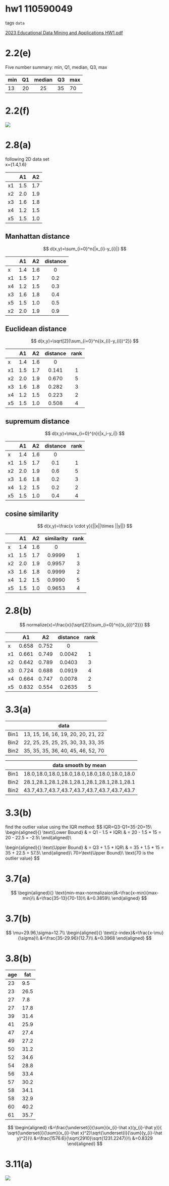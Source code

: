
# hw1 110590049

tags `data`

[2023 Educational Data Mining and Applications HW1.pdf](../../assets/pdf/Educational_Data_Mining_and_Applications_HW1.pdf)

# 2.2(e)
Five number summary: min, Q1, median, Q3, max<br>

| min |  Q1   | median | Q3  | max |
| --- | :---: | :----: | --- | --- |
| 13  |  20   |   25   | 35  | 70  |
# 2.2(f)
![](https://imgur.com/rWMvu22.png)

# 2.8(a)

following 2D data set<br>
x={1.4,1.6}

|     |  A1   |  A2   |
| --- | :---: | :---: |
| x1  |  1.5  |  1.7  |
| x2  |  2.0  |  1.9  |
| x3  |  1.6  |  1.8  |
| x4  |  1.2  |  1.5  |
| x5  |  1.5  |  1.0  |

## Manhattan distance
$$
d(x,y)=\sum_{i=0}^n{|x_{i}-y_{i}|}
$$

|     |  A1   |  A2   | distance |
| --- | :---: | :---: | :------: |
| x   |  1.4  |  1.6  |    0     |
| x1  |  1.5  |  1.7  |   0.2    |
| x4  |  1.2  |  1.5  |   0.3    |
| x3  |  1.6  |  1.8  |   0.4    |
| x5  |  1.5  |  1.0  |   0.5    |
| x2  |  2.0  |  1.9  |   0.9    |
## Euclidean distance
$$
d(x,y)=\sqrt[2]{\sum_{i=0}^n{(x_{i}-y_{i})^2}}
$$

|     |  A1   |  A2   | distance | rank  |
| --- | :---: | :---: | :------: | :---: |
| x   |  1.4  |  1.6  |    0     |       |
| x1  |  1.5  |  1.7  |  0.141   |   1   |
| x2  |  2.0  |  1.9  |  0.670   |   5   |
| x3  |  1.6  |  1.8  |  0.282   |   3   |
| x4  |  1.2  |  1.5  |  0.223   |   2   |
| x5  |  1.5  |  1.0  |  0.508   |   4   |
## supremum distance
$$
d(x,y)=\max_{i=0}^{n}{|x_i-y_i|}
$$

|     |  A1   |  A2   | distance | rank  |
| --- | :---: | :---: | :------: | :---: |
| x   |  1.4  |  1.6  |    0     |       |
| x1  |  1.5  |  1.7  |   0.1    |   1   |
| x2  |  2.0  |  1.9  |   0.6    |   5   |
| x3  |  1.6  |  1.8  |   0.2    |   3   |
| x4  |  1.2  |  1.5  |   0.2    |   2   |
| x5  |  1.5  |  1.0  |   0.4    |   4   |
## cosine similarity
$$
d(x,y)=\frac{x \cdot y}{||x||\times ||y||}
$$

|     |  A1   |  A2   | similarity | rank  |
| --- | :---: | :---: | :--------: | :---: |
| x   |  1.4  |  1.6  |     0      |       |
| x1  |  1.5  |  1.7  |   0.9999   |   1   |
| x2  |  2.0  |  1.9  |   0.9957   |   3   |
| x3  |  1.6  |  1.8  |   0.9999   |   2   |
| x4  |  1.2  |  1.5  |   0.9990   |   5   |
| x5  |  1.5  |  1.0  |   0.9653   |   4   |

# 2.8(b)
$$
normalize(x)=\frac{x}{\sqrt[2]{\sum_{i=0}^n{(x_{i})^2}}}
$$

|     |  A1   |  A2   | distance | rank  |
| --- | :---: | :---: | :------: | :---: |
| x   | 0.658 | 0.752 |    0     |       |
| x1  | 0.661 | 0.749 |  0.0042  |   1   |
| x2  | 0.642 | 0.789 |  0.0403  |   3   |
| x3  | 0.724 | 0.688 |  0.0919  |   4   |
| x4  | 0.664 | 0.747 |  0.0078  |   2   |
| x5  | 0.832 | 0.554 |  0.2635  |   5   |


# 3.3(a)
|      |                data                |
| ---- | :--------------------------------: |
| Bin1 | 13, 15, 16, 16, 19, 20, 20, 21, 22 |
| Bin2 | 22, 25, 25, 25, 25, 30, 33, 33, 35 |
| Bin2 | 35, 35, 35, 36, 40, 45, 46, 52, 70 |

|      |             data smooth by mean              |
| ---- | :------------------------------------------: |
| Bin1 | 18.0,18.0,18.0,18.0,18.0,18.0,18.0,18.0,18.0 |
| Bin2 | 28.1,28.1,28.1,28.1,28.1,28.1,28.1,28.1,28.1 |
| Bin2 | 43.7,43.7,43.7,43.7,43.7,43.7,43.7,43.7,43.7 |

# 3.3(b)
find the outlier value using the IQR method:
$$
IQR=Q3-Q1=35-20=15\\
\begin{aligned}{}
\text{Lower Bound} & = Q1 - 1.5 * IQR\\
& = 20 - 1.5 * 15 = 20 - 22.5 = -2.5\\
\end{aligned}\\

\begin{aligned}{}
\text{Upper Bound} & = Q3 + 1.5 * IQR\\
& = 35 + 1.5 * 15 = 35 + 22.5 = 57.5\\
\end{aligned}\\
70>\text{Upper Bound}\\
\text{70 is the outlier value}
$$
# 3.7(a)
$$
\begin{aligned}{}
\text{min-max-normalizaion}&=\frac{x-min}{max-min}\\
&=\frac{35-13}{70-13}\\
&=0.3859\\
\end{aligned}
$$
# 3.7(b)
$$
\mu=29.96,\sigma=12.7\\
\begin{aligned}{}
\text{z-index}&=\frac{x-\mu}{\sigma}\\
&=\frac{35-29.96}{12.7}\\
&=0.3968
\end{aligned}
$$

# 3.8(b)


| age | fat  |
| --- | ---- |
| 23  | 9.5  |
| 23  | 26.5 |
| 27  | 7.8  |
| 27  | 17.8 |
| 39  | 31.4 |
| 41  | 25.9 |
| 47  | 27.4 |
| 49  | 27.2 |
| 50  | 31.2 |
| 52  | 34.6 |
| 54  | 28.8 |
| 56  | 33.4 |
| 57  | 30.2 |
| 58  | 34.1 |
| 58  | 32.9 |
| 60  | 40.2 |
| 61  | 35.7 |

$$
\begin{aligned}
r&=\frac{\underset{i}{\sum}(x_{i}-\hat x)(y_{i}-\hat y)}{ \sqrt{\underset{i}{\sum}(x_{i}-\hat x)^2}\sqrt{\underset{i}{\sum}(y_{i}-\hat y)^2}}\\
&=\frac{1576.6}{\sqrt{2910}\sqrt{1231.2247}}\\
&=0.8329
\end{aligned}
$$

# 3.11(a)
![](https://imgur.com/PHobsZJ.png)




